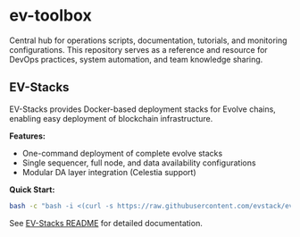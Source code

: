 # ev-toolbox
Central hub for operations scripts, documentation, tutorials, and monitoring configurations. This repository serves as a reference and resource for DevOps practices, system automation, and team knowledge sharing.

## EV-Stacks

EV-Stacks provides Docker-based deployment stacks for Evolve chains, enabling easy deployment of blockchain infrastructure.

**Features:**
- One-command deployment of complete evolve stacks
- Single sequencer, full node, and data availability configurations
- Modular DA layer integration (Celestia support)

**Quick Start:**
```bash
bash -c "bash -i <(curl -s https://raw.githubusercontent.com/evstack/ev-toolbox/refs/heads/main/ev-stacks/deploy-evolve.sh)"
```

See [EV-Stacks README](ev-stacks/README.md) for detailed documentation.
